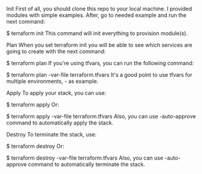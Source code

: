 Init
First of all, you should clone this repo to your local machine. I provided modules with simple examples. After, go to needed example and run the next command:

$ terraform init
This command will init everything to provision module(s).

Plan
When you set terraform init you will be able to see which services are going to create with the next command:

$ terraform plan
If you're using tfvars, you can run the following command:

$ terraform plan -var-file terraform.tfvars
It's a good point to use tfvars for multiple environments, - as example.

Apply
To apply your stack, you can use:

$ terraform apply
Or:

$ terraform apply -var-file terraform.tfvars
Also, you can use -auto-approve command to automatically apply the stack.

Destroy
To terminate the stack, use:

$ terraform destroy
Or:

 $ terraform destroy -var-file terraform.tfvars
Also, you can use -auto-approve command to automatically terminate the stack.
